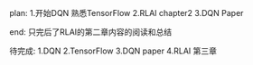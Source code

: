 plan:
1.开始DQN   熟悉TensorFlow
2.RLAI chapter2
3.DQN Paper

end:
只完后了RLAI的第二章内容的阅读和总结

待完成:
1.DQN 
2.TensorFlow
3.DQN paper
4.RLAI 第三章
